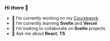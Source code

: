 ### Hi there 👋

- 🔭 I’m currently working on my [Coursework](https://coursework-mu.vercel.app/)
- 🌱 I’m currently learning **Svelte** and **Vercel**
- 👯 I’m looking to collaborate on **Svelte** projects
- 💬 Ask me about **React**, **TS**
